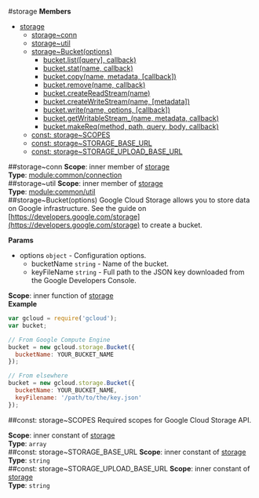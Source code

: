 <a name="module_storage"></a>
#storage
**Members**

* [storage](#module_storage)
  * [storage~conn](#module_storage..conn)
  * [storage~util](#module_storage..util)
  * [storage~Bucket(options)](#module_storage..Bucket)
    * [bucket.list([query], callback)](#module_storage..Bucket#list)
    * [bucket.stat(name, callback)](#module_storage..Bucket#stat)
    * [bucket.copy(name, metadata, [callback])](#module_storage..Bucket#copy)
    * [bucket.remove(name, callback)](#module_storage..Bucket#remove)
    * [bucket.createReadStream(name)](#module_storage..Bucket#createReadStream)
    * [bucket.createWriteStream(name, [metadata])](#module_storage..Bucket#createWriteStream)
    * [bucket.write(name, options, [callback])](#module_storage..Bucket#write)
    * [bucket.getWritableStream_(name, metadata, callback)](#module_storage..Bucket#getWritableStream_)
    * [bucket.makeReq(method, path, query, body, callback)](#module_storage..Bucket#makeReq)
  * [const: storage~SCOPES](#module_storage..SCOPES)
  * [const: storage~STORAGE_BASE_URL](#module_storage..STORAGE_BASE_URL)
  * [const: storage~STORAGE_UPLOAD_BASE_URL](#module_storage..STORAGE_UPLOAD_BASE_URL)

<a name="module_storage..conn"></a>
##storage~conn
**Scope**: inner member of [storage](#module_storage)  
**Type**: [module:common/connection](module:common/connection)  
<a name="module_storage..util"></a>
##storage~util
**Scope**: inner member of [storage](#module_storage)  
**Type**: [module:common/util](module:common/util)  
<a name="module_storage..Bucket"></a>
##storage~Bucket(options)
Google Cloud Storage allows you to store data on Google infrastructure. See
the guide on [https://developers.google.com/storage](https://developers.google.com/storage) to create a
bucket.

**Params**

- options `object` - Configuration options.  
  - bucketName `string` - Name of the bucket.  
  - keyFileName `string` - Full path to the JSON key downloaded
    from the Google Developers Console.  

**Scope**: inner function of [storage](#module_storage)  
**Example**  
```js
var gcloud = require('gcloud');
var bucket;

// From Google Compute Engine
bucket = new gcloud.storage.Bucket({
  bucketName: YOUR_BUCKET_NAME
});

// From elsewhere
bucket = new gcloud.storage.Bucket({
  bucketName: YOUR_BUCKET_NAME,
  keyFilename: '/path/to/the/key.json'
});
```

<a name="module_storage..SCOPES"></a>
##const: storage~SCOPES
Required scopes for Google Cloud Storage API.

**Scope**: inner constant of [storage](#module_storage)  
**Type**: `array`  
<a name="module_storage..STORAGE_BASE_URL"></a>
##const: storage~STORAGE_BASE_URL
**Scope**: inner constant of [storage](#module_storage)  
**Type**: `string`  
<a name="module_storage..STORAGE_UPLOAD_BASE_URL"></a>
##const: storage~STORAGE_UPLOAD_BASE_URL
**Scope**: inner constant of [storage](#module_storage)  
**Type**: `string`  
